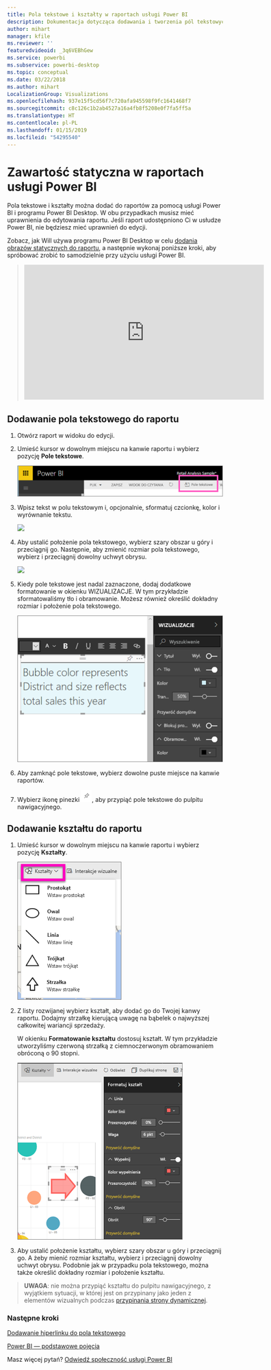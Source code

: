 ```yaml
---
title: Pola tekstowe i kształty w raportach usługi Power BI
description: Dokumentacja dotycząca dodawania i tworzenia pól tekstowych i kształtów w raporcie przy użyciu usługi Microsoft Power BI.
author: mihart
manager: kfile
ms.reviewer: ''
featuredvideoid: _3q6VEBhGew
ms.service: powerbi
ms.subservice: powerbi-desktop
ms.topic: conceptual
ms.date: 03/22/2018
ms.author: mihart
LocalizationGroup: Visualizations
ms.openlocfilehash: 937e15f5cd56f7c720afa945598f9fc1641468f7
ms.sourcegitcommit: c8c126c1b2ab4527a16a4fb8f5208e0f7fa5ff5a
ms.translationtype: HT
ms.contentlocale: pl-PL
ms.lasthandoff: 01/15/2019
ms.locfileid: "54295540"
---
```

# <a name="static-content-in-power-bi-reports"></a>Zawartość statyczna w raportach usługi Power BI
Pola tekstowe i kształty można dodać do raportów za pomocą usługi Power BI i programu Power BI Desktop. W obu przypadkach musisz mieć uprawnienia do edytowania raportu. Jeśli raport udostępniono Ci w usłudze Power BI, nie będziesz mieć uprawnień do edycji. 

Zobacz, jak Will używa programu Power BI Desktop w celu [dodania obrazów statycznych do raportu](guided-learning/visualizations.yml?tutorial-step=11), a następnie wykonaj poniższe kroki, aby spróbować zrobić to samodzielnie przy użyciu usługi Power BI.
> 
> <iframe width="560" height="315" src="https://www.youtube.com/embed/_3q6VEBhGew" frameborder="0" allowfullscreen></iframe>
> 

## <a name="add-a-text-box-to-a-report"></a>Dodawanie pola tekstowego do raportu
1. Otwórz raport w widoku do edycji.

2. Umieść kursor w dowolnym miejscu na kanwie raportu i wybierz pozycję **Pole tekstowe**.
   
   ![](media/power-bi-reports-add-text-and-shapes/pbi_textbox.png)
2. Wpisz tekst w polu tekstowym i, opcjonalnie, sformatuj czcionkę, kolor i wyrównanie tekstu. 
   
   ![](media/power-bi-reports-add-text-and-shapes/pbi_textbox2new.png)
3. Aby ustalić położenie pola tekstowego, wybierz szary obszar u góry i przeciągnij go. Następnie, aby zmienić rozmiar pola tekstowego, wybierz i przeciągnij dowolny uchwyt obrysu. 
   
   ![](media/power-bi-reports-add-text-and-shapes/textboxsmaller.gif)

4. Kiedy pole tekstowe jest nadal zaznaczone, dodaj dodatkowe formatowanie w okienku WIZUALIZACJE. W tym przykładzie sformatowaliśmy tło i obramowanie. Możesz również określić dokładny rozmiar i położenie pola tekstowego.  

   ![](media/power-bi-reports-add-text-and-shapes/power-bi-borders.png)

5. Aby zamknąć pole tekstowe, wybierz dowolne puste miejsce na kanwie raportów. 

5. Wybierz ikonę pinezki ![](media/power-bi-reports-add-text-and-shapes/pbi_pintile.png), aby przypiąć pole tekstowe do pulpitu nawigacyjnego. 

## <a name="add-a-shape-to-a-report"></a>Dodawanie kształtu do raportu
1. Umieść kursor w dowolnym miejscu na kanwie raportu i wybierz pozycję **Kształty**.
   
   ![](media/power-bi-reports-add-text-and-shapes/power-bi-shapes.png)
2. Z listy rozwijanej wybierz kształt, aby dodać go do Twojej kanwy raportu. Dodajmy strzałkę kierującą uwagę na bąbelek o najwyższej całkowitej wariancji sprzedaży. 
   
   W okienku **Formatowanie kształtu** dostosuj kształt. W tym przykładzie utworzyliśmy czerwoną strzałką z ciemnoczerwonym obramowaniem obróconą o 90 stopni.
   
   ![](media/power-bi-reports-add-text-and-shapes/power-bi-arrrow.png)
3. Aby ustalić położenie kształtu, wybierz szary obszar u góry i przeciągnij go. A żeby mienić rozmiar kształtu, wybierz i przeciągnij dowolny uchwyt obrysu. Podobnie jak w przypadku pola tekstowego, można także określić dokładny rozmiar i położenie kształtu.

> **UWAGA**: nie można przypiąć kształtu do pulpitu nawigacyjnego, z wyjątkiem sytuacji, w której jest on przypinany jako jeden z elementów wizualnych podczas [przypinania strony dynamicznej](service-dashboard-pin-live-tile-from-report.md). 
> 
> 

### <a name="next-steps"></a>Następne kroki
[Dodawanie hiperlinku do pola tekstowego](service-add-hyperlink-to-text-box.md)

[Power BI — podstawowe pojęcia](consumer/end-user-basic-concepts.md)

Masz więcej pytań? [Odwiedź społeczność usługi Power BI](http://community.powerbi.com/)
